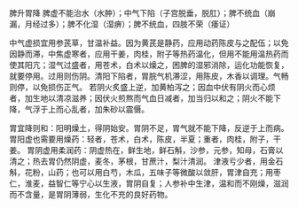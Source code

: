 
脾升胃降
脾虚不能治水（水肿）；中气下陷（子宫脱垂，脱肛）；脾不统血（崩漏，月经过多）；脾不化湿（湿痹）；脾不统血，四肢不荣（痿证）

中气虚损宜用参芪草，甘温补益。因为黄芪是静药，应用动药陈皮与之配伍；以免因静而滞，中焦虚寒者，应用干姜，肉桂，附子等热药温化，但用不能用温热药而使其阳亢；湿气过盛者，用苍术，白术以燥之，困脾的湿邪消除，运化功能恢复，就要停用。过用则伤阴。清阳下陷者，胃脘气机滞涩，用陈皮，木香以调理。气畅则停，以免损伤正气。
若阴火炙盛上逆，加黄柏泻之；因血中伏有阴火而心烦者，加生地以清凉滋养；因伏火煎熬而气血日减者，加当归以和之；阴火不能下降，气浮于上而心乱者，加朱砂以震慑。


胃宜降则和：阳明燥土，得阴始安。胃阴不足，胃气就不能下降，反逆于上而病。
胃阳虚也需要用燥药：轻者，苍术，白术，陈皮，半夏；重者，肉桂，附子，干姜。
胃阴虚用柔润药：阴虚热在，鲜生地，鲜石斛，沙参，元参，知母，石膏以清之；热去胃仍然阴虚，麦冬，茅根，甘蔗汁，梨汁清润。
津液亏少者，用金石斛，花粉，山药；也可以用白芍，木瓜，五味子等微酸以敛肝，胃津自充；用枣仁，淮麦，益智仁等宁心以生液，胃阴自复；人参补中生津，温和而不刚燥，滋润而不含量，是胃阴薄弱，生化不充的良好药物。



























